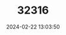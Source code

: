---
title: "32316"
category: "Cathaya argyrophylla"
draft: false
date: 2024-02-22 13:03:50
languages:
  Chinese: ["Yinshan", "Yin Shan"]
---